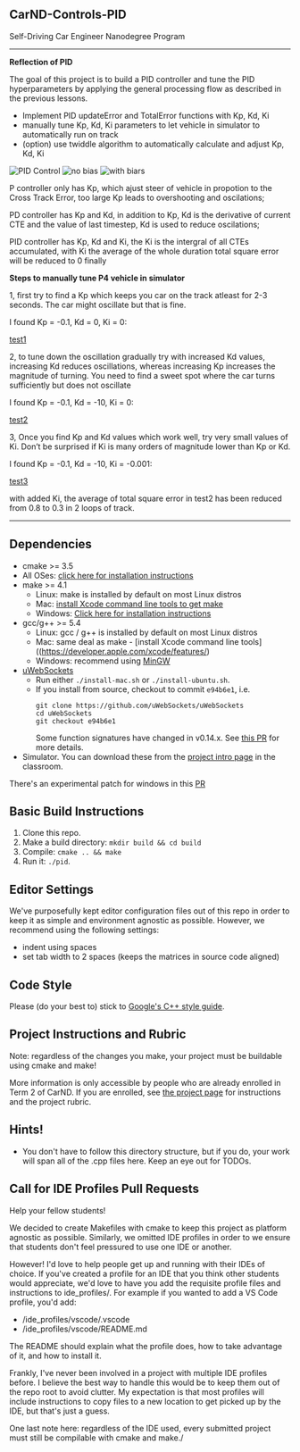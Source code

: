 ## CarND-Controls-PID
Self-Driving Car Engineer Nanodegree Program

---

**Reflection of PID**

The goal of this project is to build a PID controller and tune the PID hyperparameters by applying the general processing flow as described in the previous lessons.

* Implement PID updateError and TotalError functions with Kp, Kd, Ki
* manually tune Kp, Kd, Ki parameters to let vehicle in simulator to automatically run on track
* (option) use twiddle algorithm to automatically calculate and adjust Kp, Kd, Ki

[//]: # (Image References)

[image1]: ./images/PID.PNG "PID Control"
[image2]: ./images/no-bias-controllers.PNG "no bias"
[image3]: ./images/biased-controllers.PNG "with biars"

![][image1]
![][image2]
![][image3]

P controller only has Kp, which ajust steer of vehicle in propotion to the Cross Track Error, too large Kp leads to overshooting and oscilations; 

PD controller has Kp and Kd,  in addition to Kp, Kd is the derivative of current CTE and the value of last timestep, Kd is used to reduce oscilations;

PID controller has Kp, Kd and Ki, the Ki is the intergral of all CTEs accumulated, with Ki the average of the whole duration total square error will be reduced to 0 finally 

**Steps to manually tune P4 vehicle in simulator**

1, first try to find a Kp which keeps you car on the track atleast for 2-3 seconds. The car might oscillate but that is fine.

I found Kp = -0.1, Kd = 0, Ki = 0:

[test1](https://youtu.be/WNbz_QOxAZ4)



2, to tune down the oscillation gradually try with increased Kd values, increasing Kd reduces oscillations, whereas increasing Kp increases the magnitude of turning. You need to find a sweet spot where the car turns sufficiently but does not oscillate

I found Kp = -0.1, Kd = -10, Ki = 0:

[test2](https://youtu.be/Lmprfa0rurI)



3, Once you find Kp and Kd values which work well, try very small values of Ki. Don’t be surprised if Ki is many orders of magnitude lower than Kp or Kd.

I found Kp = -0.1, Kd = -10, Ki = -0.001:

[test3](https://youtu.be/38PP9rMj53Y)

with added Ki,  the average of total square error in test2 has been reduced from 0.8  to 0.3 in 2 loops of track.



---

## Dependencies

* cmake >= 3.5
 * All OSes: [click here for installation instructions](https://cmake.org/install/)
* make >= 4.1
  * Linux: make is installed by default on most Linux distros
  * Mac: [install Xcode command line tools to get make](https://developer.apple.com/xcode/features/)
  * Windows: [Click here for installation instructions](http://gnuwin32.sourceforge.net/packages/make.htm)
* gcc/g++ >= 5.4
  * Linux: gcc / g++ is installed by default on most Linux distros
  * Mac: same deal as make - [install Xcode command line tools]((https://developer.apple.com/xcode/features/)
  * Windows: recommend using [MinGW](http://www.mingw.org/)
* [uWebSockets](https://github.com/uWebSockets/uWebSockets)
  * Run either `./install-mac.sh` or `./install-ubuntu.sh`.
  * If you install from source, checkout to commit `e94b6e1`, i.e.
    ```
    git clone https://github.com/uWebSockets/uWebSockets 
    cd uWebSockets
    git checkout e94b6e1
    ```
    Some function signatures have changed in v0.14.x. See [this PR](https://github.com/udacity/CarND-MPC-Project/pull/3) for more details.
* Simulator. You can download these from the [project intro page](https://github.com/udacity/self-driving-car-sim/releases) in the classroom.

There's an experimental patch for windows in this [PR](https://github.com/udacity/CarND-PID-Control-Project/pull/3)

## Basic Build Instructions

1. Clone this repo.
2. Make a build directory: `mkdir build && cd build`
3. Compile: `cmake .. && make`
4. Run it: `./pid`. 

## Editor Settings

We've purposefully kept editor configuration files out of this repo in order to
keep it as simple and environment agnostic as possible. However, we recommend
using the following settings:

* indent using spaces
* set tab width to 2 spaces (keeps the matrices in source code aligned)

## Code Style

Please (do your best to) stick to [Google's C++ style guide](https://google.github.io/styleguide/cppguide.html).

## Project Instructions and Rubric

Note: regardless of the changes you make, your project must be buildable using
cmake and make!

More information is only accessible by people who are already enrolled in Term 2
of CarND. If you are enrolled, see [the project page](https://classroom.udacity.com/nanodegrees/nd013/parts/40f38239-66b6-46ec-ae68-03afd8a601c8/modules/f1820894-8322-4bb3-81aa-b26b3c6dcbaf/lessons/e8235395-22dd-4b87-88e0-d108c5e5bbf4/concepts/6a4d8d42-6a04-4aa6-b284-1697c0fd6562)
for instructions and the project rubric.

## Hints!

* You don't have to follow this directory structure, but if you do, your work
  will span all of the .cpp files here. Keep an eye out for TODOs.

## Call for IDE Profiles Pull Requests

Help your fellow students!

We decided to create Makefiles with cmake to keep this project as platform
agnostic as possible. Similarly, we omitted IDE profiles in order to we ensure
that students don't feel pressured to use one IDE or another.

However! I'd love to help people get up and running with their IDEs of choice.
If you've created a profile for an IDE that you think other students would
appreciate, we'd love to have you add the requisite profile files and
instructions to ide_profiles/. For example if you wanted to add a VS Code
profile, you'd add:

* /ide_profiles/vscode/.vscode
* /ide_profiles/vscode/README.md

The README should explain what the profile does, how to take advantage of it,
and how to install it.

Frankly, I've never been involved in a project with multiple IDE profiles
before. I believe the best way to handle this would be to keep them out of the
repo root to avoid clutter. My expectation is that most profiles will include
instructions to copy files to a new location to get picked up by the IDE, but
that's just a guess.

One last note here: regardless of the IDE used, every submitted project must
still be compilable with cmake and make./
